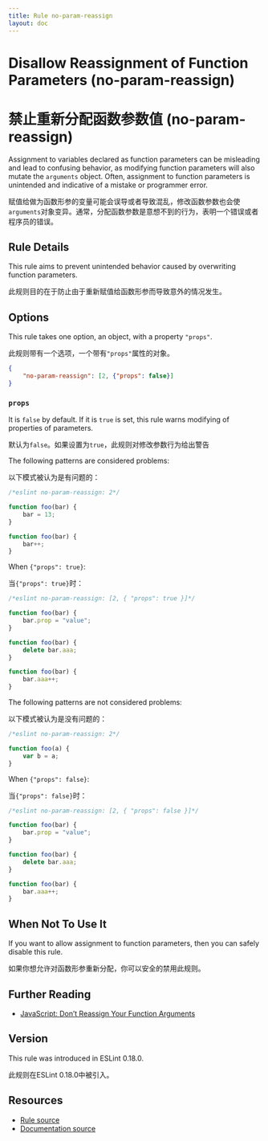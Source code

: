 ```yaml
---
title: Rule no-param-reassign
layout: doc
---
```

<!-- Note: No pull requests accepted for this file. See README.md in the root directory for details. -->

# Disallow Reassignment of Function Parameters (no-param-reassign)

# 禁止重新分配函数参数值 (no-param-reassign)

Assignment to variables declared as function parameters can be misleading and lead to confusing behavior, as modifying function parameters will also mutate the `arguments` object. Often, assignment to function parameters is unintended and indicative of a mistake or programmer error.

赋值给做为函数形参的变量可能会误导或者导致混乱，修改函数参数也会使`arguments`对象变异。通常，分配函数参数是意想不到的行为，表明一个错误或者程序员的错误。

## Rule Details

This rule aims to prevent unintended behavior caused by overwriting function parameters.

此规则目的在于防止由于重新赋值给函数形参而导致意外的情况发生。

## Options

This rule takes one option, an object, with a property `"props"`.

此规则带有一个选项，一个带有`"props"`属性的对象。

```json
{
    "no-param-reassign": [2, {"props": false}]
}
```

### `props`

It is `false` by default. If it is `true` is set, this rule warns modifying of properties of parameters.

默认为`false`。如果设置为`true`，此规则对修改参数行为给出警告

The following patterns are considered problems:

以下模式被认为是有问题的：

```js
/*eslint no-param-reassign: 2*/

function foo(bar) {
    bar = 13;
}

function foo(bar) {
    bar++;
}
```

When `{"props": true}`:

当`{"props": true}`时：

```js
/*eslint no-param-reassign: [2, { "props": true }]*/

function foo(bar) {
    bar.prop = "value";
}

function foo(bar) {
    delete bar.aaa;
}

function foo(bar) {
    bar.aaa++;
}
```
 
The following patterns are not considered problems:

以下模式被认为是没有问题的：

```js
/*eslint no-param-reassign: 2*/

function foo(a) {
    var b = a;
}
```

When `{"props": false}`:

当`{"props": false}`时：

```js
/*eslint no-param-reassign: [2, { "props": false }]*/

function foo(bar) {
    bar.prop = "value";
}

function foo(bar) {
    delete bar.aaa;
}

function foo(bar) {
    bar.aaa++;
}
```

## When Not To Use It

If you want to allow assignment to function parameters, then you can safely disable this rule.

如果你想允许对函数形参重新分配，你可以安全的禁用此规则。

## Further Reading

* [JavaScript: Don’t Reassign Your Function Arguments](http://spin.atomicobject.com/2011/04/10/javascript-don-t-reassign-your-function-arguments/)

## Version

This rule was introduced in ESLint 0.18.0.

此规则在ESLint 0.18.0中被引入。

## Resources

* [Rule source](https://github.com/eslint/eslint/tree/master/lib/rules/no-param-reassign.js)
* [Documentation source](https://github.com/eslint/eslint/tree/master/docs/rules/no-param-reassign.md)
